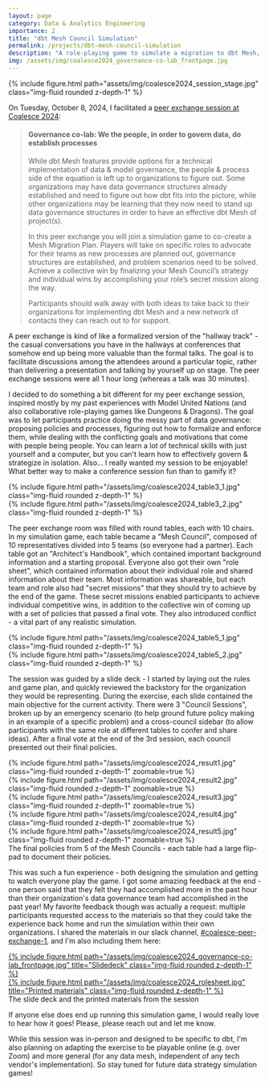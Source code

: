 ```yaml
---
layout: page
category: Data & Analytics Engineering
importance: 2
title: "dbt Mesh Council Simulation"
permalink: /projects/dbt-mesh-council-simulation
description: "A role-playing game to simulate a migration to dbt Mesh, created for a peer exchange at Coalesce 2024."
img: /assets/img/coalesce2024_governance-co-lab_frontpage.jpg
---
```


{% include figure.html path="assets/img/coalesce2024_session_stage.jpg" class="img-fluid rounded z-depth-1" %}

On Tuesday, October 8, 2024, I facilitated a [peer exchange session at Coalesce 2024](https://coalesce-widgets.getdbt.com/agenda/session/1383564):

> #### Governance co-lab: We the people, in order to govern data, do establish processes
>
> While dbt Mesh features provide options for a technical implementation of data & model governance, the people & process side of the equation is left up to organizations to figure out. Some organizations may have data governance structures already established and need to figure out how dbt fits into the picture, while other organizations may be learning that they now need to stand up data governance structures in order to have an effective dbt Mesh of project(s).
>
> In this peer exchange you will join a simulation game to co-create a Mesh Migration Plan. Players will take on specific roles to advocate for their teams as new processes are planned out, governance structures are established, and problem scenarios need to be solved. Achieve a collective win by finalizing your Mesh Council’s strategy and individual wins by accomplishing your role’s secret mission along the way.
>
> Participants should walk away with both ideas to take back to their organizations for implementing dbt Mesh and a new network of contacts they can reach out to for support.

A peer exchange is kind of like a formalized version of the "hallway track" - the casual conversations you have in the hallways at conferences that somehow end up being more valuable than the formal talks. The goal is to facilitate discussions among the attendees around a particular topic, rather than delivering a presentation and talking by yourself up on stage. The peer exchange sessions were all 1 hour long (whereas a talk was 30 minutes). 

I decided to do something a bit different for my peer exchange session, inspired mostly by my past experiences with Model United Nations (and also collaborative role-playing games like Dungeons & Dragons). The goal was to let participants practice doing the messy part of data governance: proposing policies and processes, figuring out how to formalize and enforce them, while dealing with the conflicting goals and motivations that come with people being people. You can learn a lot of technical skills with just yourself and a computer, but you can't learn how to effectively govern & strategize in isolation. Also... I really wanted my session to be enjoyable! What better way to make a conference session fun than to gamify it?

<div class="row">
    <div class="col-sm mt-2 mt-md-0">
        {% include figure.html path="/assets/img/coalesce2024_table3_1.jpg" class="img-fluid rounded z-depth-1" %}
    </div>
    <div class="col-sm mt-2 mt-md-0">
        {% include figure.html path="/assets/img/coalesce2024_table3_2.jpg" class="img-fluid rounded z-depth-1" %}
    </div>
</div>

The peer exchange room was filled with round tables, each with 10 chairs. In my simulation game, each table became a "Mesh Council", composed of 10 representatives divided into 5 teams (so everyone had a partner). Each table got an "Architect's Handbook", which contained important background information and a starting proposal. Everyone also got their own "role sheet", which contained information about their individual role and shared information about their team. Most information was shareable, but each team and role also had "secret missions" that they should try to achieve by the end of the game. These secret missions enabled participants to achieve individual competitive wins, in addition to the collective win of coming up with a set of policies that passed a final vote. They also introduced conflict - a vital part of any realistic simulation. 

<div class="row">
    <div class="col-sm mt-2 mt-md-0">
        {% include figure.html path="/assets/img/coalesce2024_table5_1.jpg" class="img-fluid rounded z-depth-1" %}
    </div>
    <div class="col-sm mt-2 mt-md-0">
        {% include figure.html path="/assets/img/coalesce2024_table5_2.jpg" class="img-fluid rounded z-depth-1" %}
    </div>
</div>

The session was guided by a slide deck - I started by laying out the rules and game plan, and quickly reviewed the backstory for the organization they would be representing. During the exercise, each slide contained the main objective for the current activity. There were 3 "Council Sessions", broken up by an emergency scenario (to help ground future policy making in an example of a specific problem) and a cross-council sidebar (to allow participants with the same role at different tables to confer and share ideas). After a final vote at the end of the 3rd session, each council presented out their final policies.

<div class="row">
    <div class="col-sm mt-2 mt-md-0">
        {% include figure.html path="/assets/img/coalesce2024_result1.jpg" class="img-fluid rounded z-depth-1" zoomable=true %}
    </div>
    <div class="col-sm mt-2 mt-md-0">
        {% include figure.html path="/assets/img/coalesce2024_result2.jpg" class="img-fluid rounded z-depth-1" zoomable=true %}
    </div>
</div>
<div class="row">
    <div class="col-sm mt-2 mt-md-0">
        {% include figure.html path="/assets/img/coalesce2024_result3.jpg" class="img-fluid rounded z-depth-1" zoomable=true %}
    </div>
    <div class="col-sm mt-2 mt-md-0">
        {% include figure.html path="/assets/img/coalesce2024_result4.jpg" class="img-fluid rounded z-depth-1" zoomable=true %}
    </div>
    <div class="col-sm mt-2 mt-md-0">
        {% include figure.html path="/assets/img/coalesce2024_result5.jpg" class="img-fluid rounded z-depth-1" zoomable=true %}
    </div>
</div>
<div class="caption">
    The final policies from 5 of the Mesh Councils - each table had a large flip-pad to document their policies.
</div>

This was such a fun experience - both designing the simulation and getting to watch everyone play the game. I got some amazing feedback at the end - one person said that they felt they had accomplished more in the past hour than their organization's data governance team had accomplished in the past year! My favorite feedback though was actually a request: multiple participants requested access to the materials so that they could take the experience back home and run the simulation within their own organizations. I shared the materials in our slack channel, [#coalesce-peer-exchange-1](https://getdbt.slack.com/archives/C07NL2CENP7), and I'm also including them here:

<div class="row">
    <div class="col-8 mt-2 mt-md-0">
        <a href="/assets/pdf/C24_TUE_1115_PEEREXCHANGE_GOVERNANCE_CO-LAB.pdf">
        {% include figure.html path="/assets/img/coalesce2024_governance-co-lab_frontpage.jpg" title="Slidedeck" class="img-fluid rounded z-depth-1" %}
        </a>
    </div>
    <div class="col-4 mt-2 mt-md-0">
        <a href="/assets/pdf/Governance co-lab printed materials.pdf">
        {% include figure.html path="/assets/img/coalesce2024_rolesheet.jpg" title="Printed materials" class="img-fluid rounded z-depth-1" %}
        </a>
    </div>
</div>
<div class="caption">
    The slide deck and the printed materials from the session
</div>

If anyone else does end up running this simulation game, I would really love to hear how it goes! Please, please reach out and let me know.

While this session was in-person and designed to be specific to dbt, I'm also planning on adapting the exercise to be playable online (e.g. over Zoom) and more general (for any data mesh, independent of any tech vendor's implementation). So stay tuned for future data strategy simulation games!